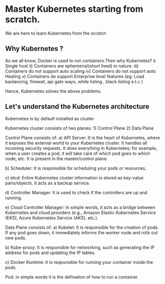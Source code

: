 
# Master Kubernetes starting from scratch.

We are here to learn Kubernetes from the scratch

## Why Kubernetes ?

As we all know, Docker is used to run containers.Then why Kubernetes?
i) Single host
ii) Containers are ephemerial(short lived) in nature.
iii) Containers do not support auto scaling
iv) Containers do not support auto Healing
v) Containers do support Enterprise level features (eg: Load banlancing, firewall, api gate ways, white listing , black listing e.t.c )

Hence, Kubernetes solves the above problems.
 
## Let's understand the Kubernetes architecture

Kubernetes is by default installed as cluster

Kubernetes cluster consists of two planes: 1) Control Plane 2) Data Plane

Control Plane consists of:
a) API Server: It is the heart of Kubernetes, where it exposes the external world to your Kubernetes cluster. It handles all incoming security requests. It does everything in Kubernetes; for example, when a user creates a pod, it will take care of which pod goes to which node, etc. It is present in the master/control plane.

b) Scheduler: It is responsible for scheduling your pods or resources.

c) etcd: Entire Kubernetes cluster information is stored as key-value pairs/objects. It acts as a backup service.

d) Controller Manager: It is used to check if the controllers are up and running.

e) Cloud Controller Manager: In simple words, it acts as a bridge between Kubernetes and cloud providers (e.g., Amazon Elastic Kubernetes Service (EKS), Azure Kubernetes Service (AKS), etc.).

Data Plane consists of:
a) Kubelet: It is responsible for the creation of pods. If any pod goes down, it immediately informs the worker node and rolls out new pods.

b) Kube-proxy: It is responsible for networking, such as generating the IP address for pods and updating the IP tables.

c) Docker Runtime: It is responsible for running your container inside the pods.

Pod: in simple words it is the defination of how to run a container.



